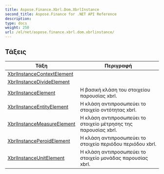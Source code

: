 ```yaml
---
title: Aspose.Finance.Xbrl.Dom.XbrlInstance
second_title: Aspose.Finance for .NET API Reference
description: 
type: docs
weight: 250
url: /el/net/aspose.finance.xbrl.dom.xbrlinstance/
---
```



## Τάξεις

| Τάξη | Περιγραφή |
| --- | --- |
| [XbrlInstanceContextElement](./xbrlinstancecontextelement/) |  |
| [XbrlInstanceDivideElement](./xbrlinstancedivideelement/) |  |
| [XbrlInstanceElement](./xbrlinstanceelement/) | Η βασική κλάση του στοιχείου παρουσίας xbrl. |
| [XbrlInstanceEntityElement](./xbrlinstanceentityelement/) | Η κλάση αντιπροσωπεύει το στοιχείο οντότητας xbrl. |
| [XbrlInstanceMeasureElement](./xbrlinstancemeasureelement/) | Η κλάση αντιπροσωπεύει το στοιχείο μέτρησης της παρουσίας xbrl. |
| [XbrlInstancePeroidElement](./xbrlinstanceperoidelement/) | Η κλάση αντιπροσωπεύει το στοιχείο περιόδου περιόδου xbrl. |
| [XbrlInstanceUnitElement](./xbrlinstanceunitelement/) | Η κλάση αντιπροσωπεύει το στοιχείο μονάδας παρουσίας xbrl. |


